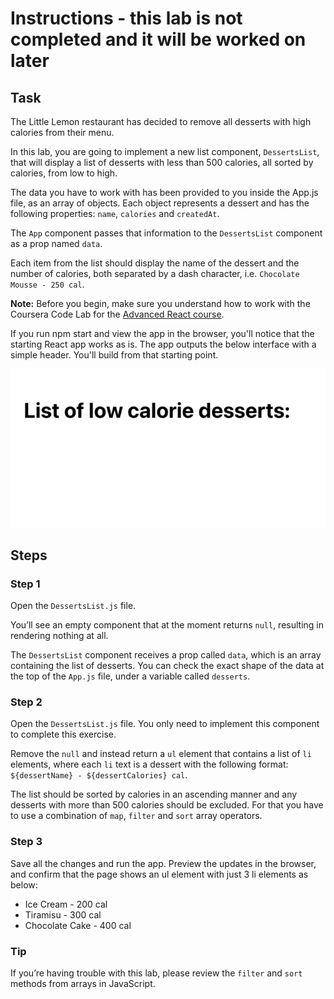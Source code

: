 # Instructions - this lab is not completed and it will be worked on later

## Task

The Little Lemon restaurant has decided to remove all desserts with high calories from their menu.

In this lab, you are going to implement a new list component, `DessertsList`, that will display a list of desserts with less than 500 calories, all sorted by calories, from low to high.

The data you have to work with has been provided to you inside the App.js file, as an array of objects. Each object represents a dessert and has the following properties: `name`, `calories` and `createdAt`.

The `App` component passes that information to the `DessertsList` component as a prop named `data`.

Each item from the list should display the name of the dessert and the number of calories, both separated by a dash character, i.e. `Chocolate Mousse - 250 cal`.

**Note:** Before you begin, make sure you understand how to work with the Coursera Code Lab for the [Advanced React course](https://www.coursera.org/learn/advanced-react/supplement/htaLX/working-with-labs-in-this-course).

If you run npm start and view the app in the browser, you'll notice that the starting React app works as is. The app outputs the below interface with a simple header. You'll build from that starting point.

![Alt text](images/image1.png)

## Steps

### **Step 1**

Open the `DessertsList.js` file.

You’ll see an empty component that at the moment returns `null`, resulting in rendering nothing at all.

The `DessertsList` component receives a prop called `data`, which is an array containing the list of desserts.
You can check the exact shape of the data at the top of the `App.js` file, under a variable called `desserts`.

### **Step 2**

Open the `DessertsList.js` file. You only need to implement this component to complete this exercise.

Remove the `null` and instead return a `ul` element that contains a list of `li` elements, where each `li` text is a dessert with the following format: `${dessertName} - ${dessertCalories} cal`.

The list should be sorted by calories in an ascending manner and any desserts with more than 500 calories should be excluded.
For that you have to use a combination of `map`, `filter` and `sort` array operators.

### **Step 3**

Save all the changes and run the app. Preview the updates in the browser, and confirm that the page shows an ul element with just 3 li elements as below:

- Ice Cream - 200 cal
- Tiramisu - 300 cal
- Chocolate Cake - 400 cal

### **Tip**

If you’re having trouble with this lab, please review the `filter` and `sort` methods from arrays in JavaScript.
